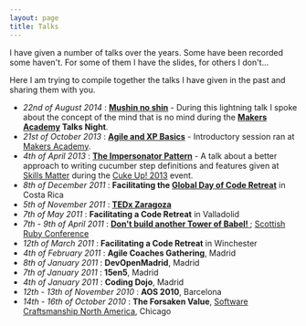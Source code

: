 ```yaml
---
layout: page
title: Talks
---
```


I have given a number of talks over the years. Some have been recorded some haven't. For some of them I have the slides, for others I don't...

Here I am trying to compile together the talks I have given in the past and sharing them with you.

- _22nd of August 2014_ : **[Mushin no shin](/talks/mushin-no-shin/index.html)**  - During this lightning talk I spoke about the concept of the mind that is no mind during the **[Makers Academy](http://makersacademy.com) Talks Night**.
- _21st of October 2013_ : **[Agile and XP Basics](https://speakerdeck.com/ecomba/agile-and-xp-basics)** - Introductory session ran at [Makers Academy](http://makersacademy.com).
- _4th of April 2013_ : **[The Impersonator Pattern](https://speakerdeck.com/ecomba/the-impersonator-pattern)** - A talk about a better approach to writing cucumber step definitions and features given at [Skills Matter](https://skillsmatter.com) during the [Cuke Up! 2013](https://skillsmatter.com/conferences/1367-cukeup-2013) event.
- _8th of December 2011_ : **Facilitating the [Global Day of Code Retreat](http://globalday.coderetreat.org)** in Costa Rica 
- _5th of November 2011_ : **[TEDx Zaragoza](http://www.tedxzaragoza.com/)** 
- _7th of May 2011_ : **Facilitating a Code Retreat** in Valladolid
- _7th - 9th of April 2011_ : **[Don't build another Tower of Babel! ](http://confreaks.com/videos/562-scotlandruby2011-don-t-build-another-tower-of-babel)**; [Scottish Ruby Conference](http://2014.scottishrubyconference.com)
- _12th of March 2011_ : **Facilitating a Code Retreat** in Winchester 
- _4th of February 2011_ : **Agile Coaches Gathering**, Madrid
- _8th of January 2011_ : **DevOpenMadrid**, Madrid
- _7th of January 2011_ : **15en5**, Madrid
- _4th of January 2011_ : **Coding Dojo**, Madrid
- _12th - 13th of November 2010_ : **AOS 2010**, Barcelona
- _14th - 16th of October 2010_ : **The Forsaken Value**, [Software Craftsmanship North America](http://scna.softwarecraftsmanship.com), Chicago
